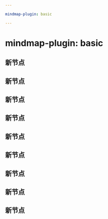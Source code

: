 ```yaml
---

mindmap-plugin: basic

---
```


# mindmap-plugin: basic

## 新节点

## 新节点

## 新节点

## 新节点

## 新节点

## 新节点

## 新节点

## 新节点

## 新节点